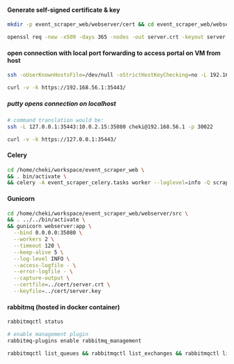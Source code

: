 #### Generate self-signed certificate & key
```bash
mkdir -p event_scraper_web/webserver/cert && cd event_scraper_web/webserver/cert

openssl req -new -x509 -days 365 -nodes -out server.crt -keyout server.key
```

#### open connection with local port forwarding to access portal on VM from host
```bash
ssh -oUserKnownHostsFile=/dev/null -oStrictHostKeyChecking=no -L 192.168.56.1:35443:10.0.2.15:35080 cheki@192.168.56.1 -p 30022 

curl -v -k https://192.168.56.1:35443/
```

##### putty opens connection on localhost
```bash
# command translation would be: 
ssh -L 127.0.0.1:35443:10.0.2.15:35080 cheki@192.168.56.1 -p 30022 

curl -v -k https://127.0.0.1:35443/
```

#### Celery
```bash
cd /home/cheki/workspace/event_scraper_web \
&& . bin/activate \
&& celery -A event_scraper_celery.tasks worker --loglevel=info -Q scraper_tasks
```

#### Gunicorn
```bash
cd /home/cheki/workspace/event_scraper_web/webserver/src \
&& . ../../bin/activate \
&& gunicorn webserver:app \
  --bind 0.0.0.0:35080 \
  --workers 2 \
  --timeout 120 \
  --keep-alive 5 \
  --log-level INFO \
  --access-logfile - \
  --error-logfile - \
  --capture-output \
  --certfile=../cert/server.crt \
  --keyfile=../cert/server.key
```

#### rabbitmq (hosted in docker container)
```bash
rabbitmqctl status

# enable management plugin
rabbitmq-plugins enable rabbitmq_management

rabbitmqctl list_queues && rabbitmqctl list_exchanges && rabbitmqctl list_bindings
```